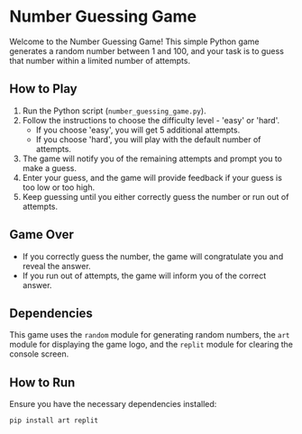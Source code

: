 # Number Guessing Game

Welcome to the Number Guessing Game! This simple Python game generates a random number between 1 and 100, and your task is to guess that number within a limited number of attempts.

## How to Play

1. Run the Python script (`number_guessing_game.py`).
2. Follow the instructions to choose the difficulty level - 'easy' or 'hard'.
   - If you choose 'easy', you will get 5 additional attempts.
   - If you choose 'hard', you will play with the default number of attempts.
3. The game will notify you of the remaining attempts and prompt you to make a guess.
4. Enter your guess, and the game will provide feedback if your guess is too low or too high.
5. Keep guessing until you either correctly guess the number or run out of attempts.

## Game Over

- If you correctly guess the number, the game will congratulate you and reveal the answer.
- If you run out of attempts, the game will inform you of the correct answer.

## Dependencies

This game uses the `random` module for generating random numbers, the `art` module for displaying the game logo, and the `replit` module for clearing the console screen.

## How to Run

Ensure you have the necessary dependencies installed:
```bash
pip install art replit
